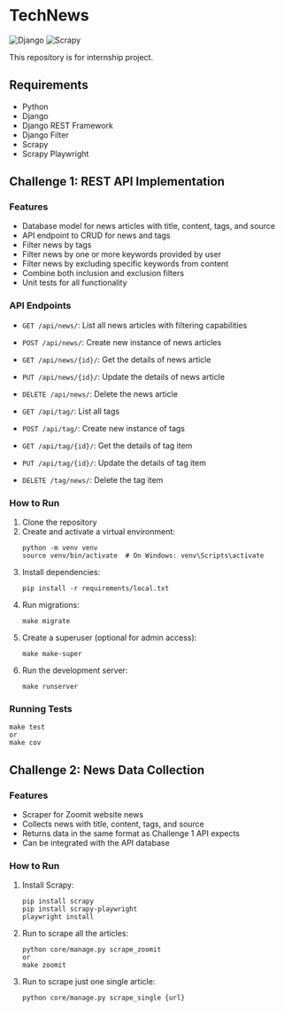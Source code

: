 # TechNews

![Django](https://img.shields.io/badge/Django-092E20?style=for-the-badge&logo=django&logoColor=white)
![Scrapy](https://img.shields.io/badge/Scrapy-FF9500?style=for-the-badge&logo=scrapy&logoColor=white)

This repository is for internship project.

## Requirements
- Python
- Django
- Django REST Framework
- Django Filter
- Scrapy
- Scrapy Playwright


## Challenge 1: REST API Implementation

### Features
- Database model for news articles with title, content, tags, and source
- API endpoint to CRUD for news and tags
- Filter news by tags
- Filter news by one or more keywords provided by user
- Filter news by excluding specific keywords from content
- Combine both inclusion and exclusion filters
- Unit tests for all functionality
  
### API Endpoints
- `GET /api/news/`: List all news articles with filtering capabilities
- `POST /api/news/`: Create new instance of news articles
- `GET /api/news/{id}/`: Get the details of news article
- `PUT /api/news/{id}/`: Update the details of news article
- `DELETE /api/news/`: Delete the news article

- `GET /api/tag/`: List all tags
- `POST /api/tag/`: Create new instance of tags
- `GET /api/tag/{id}/`: Get the details of tag item
- `PUT /api/tag/{id}/`: Update the details of tag item
- `DELETE /tag/news/`: Delete the tag item


### How to Run
1. Clone the repository
2. Create and activate a virtual environment:
   ```
   python -m venv venv
   source venv/bin/activate  # On Windows: venv\Scripts\activate
   ```
3. Install dependencies:
   ```
   pip install -r requirements/local.txt
   ```
4. Run migrations:
   ```
   make migrate
   ```
5. Create a superuser (optional for admin access):
   ```
   make make-super
   ```
6. Run the development server:
   ```
   make runserver
   ```


### Running Tests
```
make test
or
make cov
```

## Challenge 2: News Data Collection

### Features
- Scraper for Zoomit website news
- Collects news with title, content, tags, and source
- Returns data in the same format as Challenge 1 API expects
- Can be integrated with the API database

### How to Run
1. Install Scrapy:
   ```
   pip install scrapy
   pip install scrapy-playwright
   playwright install
   ```
2. Run to scrape all the articles:
   ```
   python core/manage.py scrape_zoomit
   or
   make zoomit
   ```
3. Run to scrape just one single article:
   ```
   python core/manage.py scrape_single {url}
   ```

